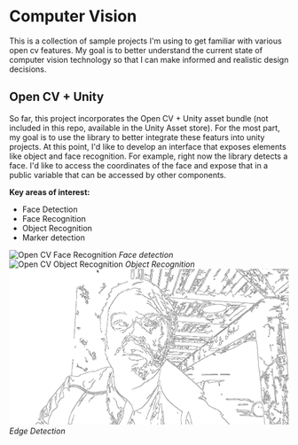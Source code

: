 # Computer Vision
This is a collection of sample projects I'm using to get familiar with various open cv features. My goal is to better understand the current state of computer vision technology so that I can make informed and realistic design decisions.

## Open CV + Unity
So far, this project incorporates the Open CV + Unity asset bundle (not included in this repo, available in the Unity Asset store). For the most part, my goal is to use the library to better integrate these featurs into unity projects. At this point, I'd like to develop an interface that exposes elements like object and face recognition. For example, right now the library detects a face. I'd like to access the coordinates of the face and expose that in a public variable that can be accessed by other components. 

**Key areas of interest:**
* Face Detection
* Face Recognition
* Object Recognition
* Marker detection

![Open CV Face Recognition](/OpenCVUnity/opencv-facerec.png)
_Face detection_
![Open CV Object Recognition](/OpenCVUnity/opencv-objects.png)
_Object Recognition_
![Open CV Contours](/OpenCVUnity/opencv-contours.png)
_Edge Detection_
